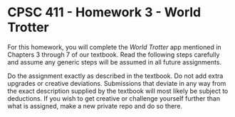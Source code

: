 
# CPSC 411 - Homework 3 - World Trotter

For this homework, you will complete the *World Trotter* app mentioned in Chapters 3 through 7 of our textbook. Read the following steps carefully and assume any generic steps will be assumed in all future assignments.

Do the assignment exactly as described in the textbook. Do not add extra upgrades or creative deviations. Submissions that deviate in any way from the exact description supplied by the textbook will most likely be subject to deductions. If you wish to get creative or challenge yourself further than what is assigned, make a new private repo and do so there.
